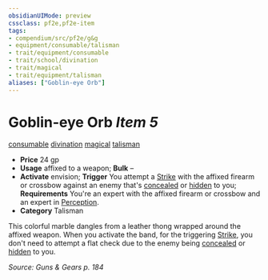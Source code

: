 ```yaml
---
obsidianUIMode: preview
cssclass: pf2e,pf2e-item
tags:
- compendium/src/pf2e/g&g
- equipment/consumable/talisman
- trait/equipment/consumable
- trait/school/divination
- trait/magical
- trait/equipment/talisman
aliases: ["Goblin-eye Orb"]
---
```

# Goblin-eye Orb *Item 5*  
[consumable](consumable.md)  [divination](divination.md)  [magical](magical.md)  [talisman](talisman.md)  

- **Price** 24 gp
- **Usage** affixed to a weapon; **Bulk** –
- **Activate** envision; **Trigger** You attempt a [Strike](strike.md) with the affixed firearm or crossbow against an enemy that's [concealed](conditions.md#Concealed) or [hidden](conditions.md#Hidden) to you; **Requirements** You're an expert with the affixed firearm or crossbow and an expert in [Perception](../../skills.md#Perception).
- **Category** Talisman

This colorful marble dangles from a leather thong wrapped around the affixed weapon. When you activate the band, for the triggering [Strike](strike.md), you don't need to attempt a flat check due to the enemy being [concealed](conditions.md#Concealed) or [hidden](conditions.md#Hidden) to you.

*Source: Guns & Gears p. 184*